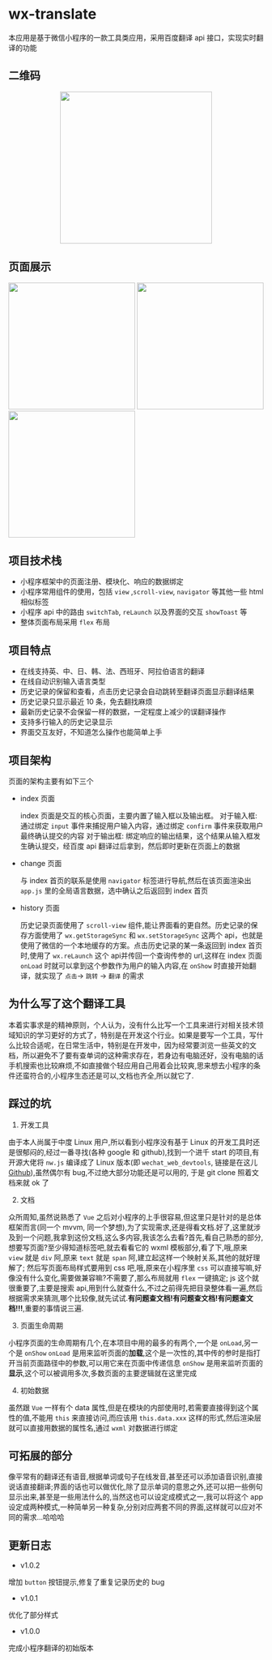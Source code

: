 # wx-translate
本应用是基于微信小程序的一款工具类应用，采用百度翻译 api 接口，实现实时翻译的功能

## 二维码
<div align="center">
    <img src="https://i.loli.net/2019/03/21/5c9388204ba59.jpeg" width=300>
</div>

## 页面展示
<div align="left">
    <img src="https://i.loli.net/2019/02/27/5c7681ed07070.jpg" width="250">
    <img src="https://i.loli.net/2019/02/27/5c7681eceb14a.jpg" width="250">
    <img src="https://i.loli.net/2019/02/27/5c7681ed44661.jpg" width="250">
</div>

## 项目技术栈
- 小程序框架中的页面注册、模块化、响应的数据绑定
- 小程序常用组件的使用，包括 `view` ,`scroll-view`, `navigator` 等其他一些 html 相似标签
- 小程序 api 中的路由 `switchTab`, `reLaunch` 以及界面的交互 `showToast` 等
- 整体页面布局采用 `flex` 布局

## 项目特点
- 在线支持英、中、日、韩、法、西班牙、阿拉伯语言的翻译
- 在线自动识别输入语言类型
- 历史记录的保留和查看，点击历史记录会自动跳转至翻译页面显示翻译结果
- 历史记录只显示最近 10 条，免去翻找麻烦
- 最新历史记录不会保留一样的数据，一定程度上减少的误翻译操作
- 支持多行输入的历史记录显示
- 界面交互友好，不知道怎么操作也能简单上手

## 项目架构
页面的架构主要有如下三个
- index 页面

    index 页面是交互的核心页面，主要内置了输入框以及输出框。
    对于输入框: 
    通过绑定 `input` 事件来捕捉用户输入内容，通过绑定 `confirm` 事件来获取用户最终确认提交的内容
    对于输出框:
    绑定响应的输出结果，这个结果从输入框发生确认提交，经百度 api 翻译过后拿到，然后即时更新在页面上的数据

- change 页面

    与 index 首页的联系是使用 `navigator` 标签进行导航,然后在该页面渲染出 `app.js` 里的全局语言数据，选中确认之后返回到 index 首页

- history 页面

    历史记录页面使用了 `scroll-view` 组件,能让界面看的更自然。历史记录的保存方面使用了 `wx.getStorageSync` 和 `wx.setStorageSync` 这两个 api，也就是使用了微信的一个本地缓存的方案。点击历史记录的某一条返回到 index 首页时,使用了 `wx.reLaunch` 这个 api并传回一个查询传参的 url,这样在 index 页面 `onLoad` 时就可以拿到这个参数作为用户的输入内容,在 `onShow` 时直接开始翻译，就实现了 `点击`-> `跳转` -> `翻译` 的需求

## 为什么写了这个翻译工具
本着实事求是的精神原则，个人认为，没有什么比写一个工具来进行对相关技术领域知识的学习更好的方式了，特别是在开发这个行业。如果是要写一个工具，写什么比较合适呢，在日常生活中，特别是在开发中，因为经常要浏览一些英文的文档，所以避免不了要有查单词的这种需求存在，若身边有电脑还好，没有电脑的话手机搜索也比较麻烦,不如直接做个轻应用自己用着会比较爽,思来想去小程序的条件还蛮符合的,小程序生态还是可以,文档也齐全,所以就它了.

## 踩过的坑
1. 开发工具

由于本人尚属于中度 Linux 用户,所以看到小程序没有基于 Linux 的开发工具时还是很郁闷的,经过一番寻找(各种 google 和 github),找到一个进千 start 的项目,有开源大佬将 `nw.js` 编译成了 Linux 版本(即 `wechat_web_devtools`, 链接是在这儿[Github](https://github.com/cytle/wechat_web_devtools.git)),虽然偶尔有 bug,不过绝大部分功能还是可以用的, 于是 git clone 照着文档来就 ok 了

2. 文档

众所周知,虽然说熟悉了 `Vue` 之后对小程序的上手很容易,但这里只是针对的是总体框架而言(同一个 mvvm, 同一个梦想),为了实现需求,还是得看文档.好了,这里就涉及到一个问题,我拿到这份文档,这么多内容,我该怎么去看?首先,看自己熟悉的部分,想要写页面?至少得知道标签吧,就去看看它的 wxml 模板部分,看了下,哦,原来 `view` 就是 `div` 阿,原来 `text` 就是 `span` 阿,建立起这样一个映射关系,其他的就好理解了; 然后写页面布局样式要用到 css 吧,哦,原来在小程序里 `css` 可以直接写嘛,好像没有什么变化,需要做兼容嘛?不需要了,那么布局就用 `flex` 一键搞定; js 这个就很重要了,主要是搜索 api,用到什么就查什么,不过之前得先把目录整体看一遍,然后根据需求来猜测,哪个比较像,就先试试.**有问题查文档!有问题查文档!有问题查文档!!!**,重要的事情说三遍.

3. 页面生命周期

小程序页面的生命周期有几个,在本项目中用的最多的有两个,一个是 `onLoad`,另一个是 `onShow`
`onLoad` 是用来监听页面的**加载**,这个是一次性的,其中传的参时是指打开当前页面路径中的参数,可以用它来在页面中传递信息
`onShow` 是用来监听页面的**显示**,这个可以被调用多次,多数页面的主要逻辑就在这里完成

4. 初始数据

虽然跟 `Vue` 一样有个 data 属性,但是在模块的内部使用时,若需要直接得到这个属性的值,不能用 `this` 来直接访问,而应该用 `this.data.xxx` 这样的形式,然后渲染层就可以直接用数据的属性名,通过 `wxml` 对数据进行绑定

## 可拓展的部分 
像平常有的翻译还有语音,根据单词或句子在线发音,甚至还可以添加语音识别,直接说话直接翻译;界面的话也可以做优化,除了显示单词的意思之外,还可以把一些例句显示出来,甚至是一些用法什么的,当然这也可以设定成模式之一,我可以将这个 app 设定成两种模式,一种简单另一种复杂,分别对应两套不同的界面,这样就可以应对不同的需求...哈哈哈

## 更新日志
- v1.0.2

增加 `button` 按钮提示,修复了重复记录历史的 bug

- v1.0.1

优化了部分样式

- v1.0.0

完成小程序翻译的初始版本
